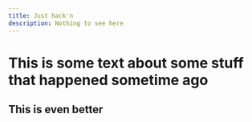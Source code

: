 ```yaml
---
title: Just hack'n
description: Nothing to see here
---
```


# This is some text about some stuff that happened sometime ago

## This is even better
